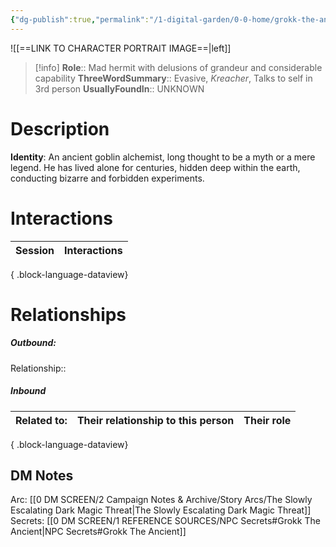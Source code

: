 ```yaml
---
{"dg-publish":true,"permalink":"/1-digital-garden/0-0-home/grokk-the-ancient/","tags":["#person","dark-forces","goblin","wider-world","magical-being"]}
---
```


![[==LINK TO CHARACTER PORTRAIT IMAGE==\|left]]
>[!info] 
>**Role**:: Mad hermit with delusions of grandeur and considerable capability
>**ThreeWordSummary**:: Evasive, *Kreacher*, Talks to self in 3rd person 
>**UsuallyFoundIn**:: UNKNOWN

# Description

 **Identity**: An ancient goblin alchemist, long thought to be a myth or a mere legend. He has lived alone for centuries, hidden deep within the earth, conducting bizarre and forbidden experiments.
 
# Interactions

| Session | Interactions |
| ------- | ------------ |

{ .block-language-dataview}

# Relationships
##### Outbound:
Relationship::

##### Inbound
| Related to: | Their relationship to this person | Their role |
| ----------- | --------------------------------- | ---------- |

{ .block-language-dataview}







## DM Notes

Arc: [[0 DM SCREEN/2 Campaign Notes & Archive/Story Arcs/The Slowly Escalating Dark Magic Threat\|The Slowly Escalating Dark Magic Threat]]
Secrets: [[0 DM SCREEN/1 REFERENCE SOURCES/NPC Secrets#Grokk The Ancient\|NPC Secrets#Grokk The Ancient]]
